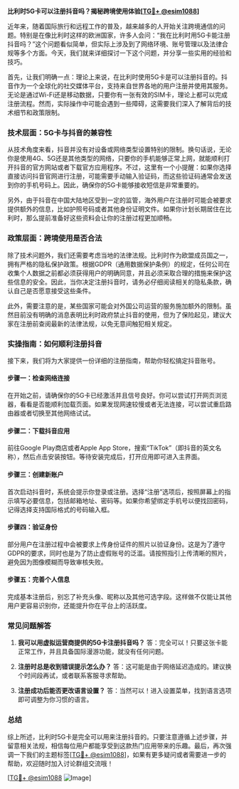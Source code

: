 **比利时5G卡可以注册抖音吗？揭秘跨境使用体验[[TG💪+ @esim1088](https://t.me/s/esim1088)]**

近年来，随着国际旅行和远程工作的普及，越来越多的人开始关注跨境通信的问题。特别是在像比利时这样的欧洲国家，许多人会问：“我在比利时用5G卡能注册抖音吗？”这个问题看似简单，但实际上涉及到了网络环境、账号管理以及法律合规等多个方面。今天，我们就来详细探讨一下这个问题，并分享一些实用的经验和技巧。

首先，让我们明确一点：理论上来说，在比利时使用5G卡是可以注册抖音的。抖音作为一个全球化的社交媒体平台，支持来自世界各地的用户注册并使用其服务。无论是通过Wi-Fi还是移动数据，只要你有一张有效的SIM卡，理论上都可以完成注册流程。然而，实际操作中可能会遇到一些障碍，这需要我们深入了解背后的技术细节和政策限制。

### **技术层面：5G卡与抖音的兼容性**

从技术角度来看，抖音并没有对设备或网络类型设置特别的限制。换句话说，无论你是使用4G、5G还是其他类型的网络，只要你的手机能够正常上网，就能顺利打开抖音的官方网站或者下载官方应用程序。不过，这里有一个小提醒：如果你选择直接访问抖音官网进行注册，可能需要手动输入验证码，而这些验证码通常会发送到你的手机号码上。因此，确保你的5G卡能够接收短信是非常重要的。

另外，由于抖音在中国大陆地区受到一定的监管，海外用户在注册时可能会被要求提供额外的信息，比如护照号码或者其他身份证明文件。如果你计划长期居住在比利时，那么提前准备好这些资料会让你的注册过程更加顺畅。

### **政策层面：跨境使用是否合法**

除了技术问题外，我们还需要考虑当地的法律法规。比利时作为欧盟成员国之一，拥有严格的隐私保护政策。根据GDPR（通用数据保护条例）的规定，任何公司在收集个人数据之前都必须获得用户的明确同意，并且必须采取合理的措施来保护这些信息的安全。因此，当你决定注册抖音时，请务必仔细阅读相关的隐私条款，确认自己是否愿意接受这些条件。

此外，需要注意的是，某些国家可能会对外国公司运营的服务施加额外的限制。虽然目前没有明确的消息表明比利时政府禁止抖音的使用，但为了保险起见，建议大家在注册前查阅最新的法律法规，以免无意间触犯相关规定。

### **实操指南：如何顺利注册抖音**

接下来，我们将为大家提供一份详细的注册指南，帮助你轻松搞定抖音账号。

#### **步骤一：检查网络连接**
在开始之前，请确保你的5G卡已经激活并且信号良好。你可以尝试打开网页浏览器，看看是否能顺利加载页面。如果发现网速较慢或者无法连接，可以尝试重启路由器或者切换至其他网络试试。

#### **步骤二：下载抖音应用**
前往Google Play商店或者Apple App Store，搜索“TikTok”（即抖音的英文名称），然后点击安装按钮。等待安装完成后，打开应用即可进入主界面。

#### **步骤三：创建新账户**
首次启动抖音时，系统会提示你登录或注册。选择“注册”选项后，按照屏幕上的指示填写必要信息，包括邮箱地址、密码等。如果你希望绑定手机号以便找回密码，记得选择支持国际格式的号码输入框。

#### **步骤四：验证身份**
部分用户在注册过程中会被要求上传身份证件的照片以验证身份。这是为了遵守GDPR的要求，同时也是为了防止虚假账号的泛滥。请按照指引上传清晰的照片，避免因为图像模糊而导致审核失败。

#### **步骤五：完善个人信息**
完成基本注册后，别忘了补充头像、昵称以及其他可选字段。这样做不仅能让其他用户更容易识别你，还能提升你在平台上的活跃度。

### **常见问题解答**

1. **我可以用虚拟运营商提供的5G卡注册抖音吗？**
   答：完全可以！只要这张卡能正常工作，并且具备国际漫游功能，就没有任何问题。

2. **注册时总是收到错误提示怎么办？**
   答：这可能是由于网络延迟造成的。建议换个时间段再试，或者联系客服寻求帮助。

3. **注册成功后能否更改语言设置？**
   答：当然可以！进入设置菜单，找到语言选项即可调整为你习惯的语言。

### **总结**

综上所述，比利时5G卡是完全可以用来注册抖音的。只要注意遵循上述步骤，并留意相关法规，相信每位用户都能享受到这款热门应用带来的乐趣。最后，再次强调一下我们的主题标签[[TG💪+ @esim1088](https://t.me/s/esim1088)]，如果有更多疑问或者需要进一步的帮助，欢迎随时加入讨论群组交流哦！

[[TG💪+ @esim1088](https://t.me/s/esim1088) ![Image](https://i.postimg.cc/4NQfJmqS/Snipaste-2025-05-13-00-14-12.png)]
